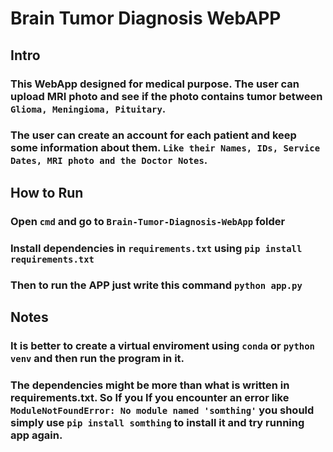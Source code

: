 # Brain Tumor Diagnosis WebAPP

## Intro
### This WebApp designed for medical purpose. The user can upload MRI photo and see if the photo contains tumor between `Glioma, Meningioma, Pituitary`.

### The user can create an account for each patient and keep some information about them. `Like their Names, IDs, Service Dates, MRI photo and the Doctor Notes`.

## How to Run 
### Open `cmd` and go to `Brain-Tumor-Diagnosis-WebApp` folder
### Install dependencies in `requirements.txt` using `pip install requirements.txt`
### Then to run the APP just write this command  `python app.py`

## Notes
### It is better to create a virtual enviroment using `conda` or `python venv` and then run the program in it.
### The dependencies might be more than what is written in requirements.txt. So If you If you encounter an error like `ModuleNotFoundError: No module named 'somthing'` you should simply use `pip install somthing` to install it and try running app again.

